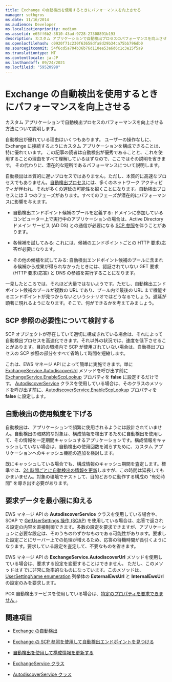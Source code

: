 ```yaml
---
title: Exchange の自動検出を使用するときにパフォーマンスを向上させる
manager: sethgros
ms.date: 11/16/2014
ms.audience: Developer
ms.localizationpriority: medium
ms.assetid: e65ff6b2-3810-43ad-9728-27308891b193
description: カスタム アプリケーションで自動検出プロセスのパフォーマンスを向上させる方法について説明します。
ms.openlocfilehash: c0920f71c230f63658dfa8d29b34ca75bb796db0
ms.sourcegitcommit: 54f6cd5a704b36b76d110ee53a6d6c1c3e15f5a9
ms.translationtype: MT
ms.contentlocale: ja-JP
ms.lasthandoff: 09/24/2021
ms.locfileid: "59520998"
---
```

# <a name="improving-performance-when-using-autodiscover-for-exchange"></a>Exchange の自動検出を使用するときにパフォーマンスを向上させる

カスタム アプリケーションで自動検出プロセスのパフォーマンスを向上させる方法について説明します。
  
自動検出が優れている理由はいくつもあります。 ユーザーの操作なしに、Exchange に接続するようにカスタム アプリケーションを構成できることは、特に優れています。 この記事の読者は自動検出が優秀であることと、これを使用することの理由をすべて理解しているはずなので、ここではその説明を省きます。 その代わりに、潜在的な短所であるパフォーマンスについて説明します。
  
自動検出は本質的に遅いプロセスではありません。ただし、本質的に高速なプロセスでもありません。[自動検出プロセス](autodiscover-for-exchange.md)には、多くのネットワーク アクティビティが伴われ、それが多くの遅延の可能性を招くことになります。自動検出プロセスには 3 つのフェーズがあります。すべてのフェーズが潜在的にパフォーマンスに影響を与えます。 
  
- 自動検出エンドポイント候補のプールを定義する: ドメインに参加しているコンピューター上で実行中のアプリケーションの場合は、Active Directory ドメイン サービス (AD DS) との通信が必要になる [SCP 参照](how-to-find-autodiscover-endpoints-by-using-scp-lookup-in-exchange.md)を伴うことがあります。
    
- 各候補を試してみる: これには、候補のエンドポイントごとの HTTP 要求/応答が必要になります。
    
- その他の候補を試してみる: 自動検出エンドポイント候補のプールに含まれる候補から成果が得られなかったときには、認証されていない GET 要求 (HTTP 要求/応答) と DNS の参照を実行することになります。
    
一見したところでは、それほど大量ではないようです。ただし、自動検出エンドポイント候補のプールが複数の URL であり、プール内で最後の URL まで機能するエンドポイントが見つからないというシナリオではどうなるでしょう。遅延が顕著に現れるようになります。そこで、何ができるかを考えてみましょう。
  
## <a name="consider-the-need-for-scp-lookup"></a>SCP 参照の必要性について検討する

SCP オブジェクトが存在していて適切に構成されている場合は、それによって自動検出プロセスを高速化できます。それ以外の状況では、速度を低下させることがあります。目的の環境内で SCP が使用されていない場合は、自動検出プロセスの SCP 参照の部分をすべて省略して時間を短縮します。
  
これは、EWS マネージ API によって簡単に実施できます。単に [ExchangeService.AutodiscoverUrl](https://msdn.microsoft.com/library/microsoft.exchange.webservices.data.exchangeservice.autodiscoverurl%28v=exchg.80%29.aspx) メソッドを呼び出す前に [ExchangeService.EnableScpLookup](https://msdn.microsoft.com/library/microsoft.exchange.webservices.data.exchangeservice.enablescplookup%28v=exchg.80%29.aspx) プロパティを **false** に設定するだけです。 [AutodiscoverService](https://msdn.microsoft.com/library/microsoft.exchange.webservices.autodiscover.autodiscoverservice%28v=exchg.80%29.aspx) クラスを使用している場合は、そのクラスのメソッドを呼び出す前に、[AutodiscoverService.EnableScpLookup](https://msdn.microsoft.com/library/microsoft.exchange.webservices.autodiscover.autodiscoverservice.enablescplookup%28v=exchg.80%29.aspx) プロパティを **false** に設定します。 
  
## <a name="use-autodiscover-less-often"></a>自動検出の使用頻度を下げる

自動検出は、アプリケーションで頻繁に使用されるようには設計されていません。自動検出の暗黙的な対象は、構成情報を検出するために自動検出を使用して、その情報を一定期間キャッシュするアプリケーションです。構成情報をキャッシュしていない場合は、自動検出の使用回数を減らすために、カスタム アプリケーションへのキャッシュ機能の追加を検討します。
  
既にキャッシュしている場合でも、構成情報のキャッシュ期間を査定します。標準では、[24 時間ごとに自動検出の情報を更新](how-to-refresh-configuration-information-by-using-autodiscover.md)しますが、この時間は延長してもかまいません。対象の環境でテストして、目的どおりに動作する構成の "有効時間" を導き出す必要があります。
  
## <a name="minimize-requested-data"></a>要求データを最小限に抑える

EWS マネージ API の **AutodiscoverService** クラスを使用している場合や、SOAP で [GetUserSettings 操作 (SOAP)](https://msdn.microsoft.com/library/758d965c-ef63-4de4-9120-e293abf14ff8%28Office.15%29.aspx) を使用している場合は、応答で返される設定の内容を直接制御できます。多数の設定を要求できますが、アプリケーションに必要な設定は、そのうちのわずかなものである可能性があります。要求した設定ごとにサーバー上での処理が増えるため、応答の待機時間が長引くようになります。要求している設定を査定して、不要なものを省きます。 
  
EWS マネージ API の **ExchangeService.AutodiscoverUrl** メソッドを使用している場合は、要求する設定を変更することはできません。 ただし、このメソッドはすでに非常に効率的なものになっています。このメソッドは、[UserSettingName enumeration](https://msdn.microsoft.com/library/microsoft.exchange.webservices.autodiscover.usersettingname%28v=exchg.80%29.aspx) 列挙体の **ExternalEwsUrl** と **InternalEwsUrl** の設定のみを要求します。
  
POX 自動検出サービスを使用している場合は、[特定のプロパティを要求できません ](autodiscover-for-exchange.md#bk_Options)。
  
## <a name="see-also"></a>関連項目


- [Exchange の自動検出](autodiscover-for-exchange.md)
    
- [Exchange の SCP 参照を使用して自動検出エンドポイントを見つける](how-to-find-autodiscover-endpoints-by-using-scp-lookup-in-exchange.md)
    
- [自動検出を使用して構成情報を更新する](how-to-refresh-configuration-information-by-using-autodiscover.md)
    
- [ExchangeService クラス](https://msdn.microsoft.com/library/microsoft.exchange.webservices.data.exchangeservice%28v=exchg.80%29.aspx)
    
- [AutodiscoverService クラス](https://msdn.microsoft.com/library/microsoft.exchange.webservices.autodiscover.autodiscoverservice%28v=exchg.80%29.aspx)
    

